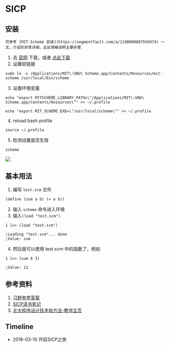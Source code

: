 # SICP

## 安装

	可参考 [MIT-Scheme 安装](https://segmentfault.com/a/1190000007556974) 一文，介绍的非常详细，此处简略说明主要步骤

1. 去 [官网](https://www.gnu.org/software/mit-scheme/) 下载，或者 [点此下载](http://ftp.gnu.org/gnu/mit-scheme/stable.pkg/9.2/mit-scheme-9.2-x86-64.dmg)
2. 设置软链接
```
sudo ln -s /Applications/MIT\:GNU\ Scheme.app/Contents/Resources/mit-scheme /usr/local/bin/scheme
```
3. 设置环境变量
```
echo "export MITSCHEME_LIBRARY_PATH=\"/Applications/MIT\:GNU\ Scheme.app/Contents/Resources\"" >> ~/.profile

echo "export MIT_SCHEME_EXE=\"/usr/local/scheme\"" >> ~/.profile
```
4. reload bash profile
```
source ~/.profile
```
5. 检测设置是否生效

```
scheme
```

![](https://gw.alicdn.com/tfs/TB1KihydntYBeNjy1XdXXXXyVXa-1114-442.png)

## 基本用法

1. 编写 `test.scm` 文件
```
(define (sum a b) (+ a b))
```
2. 输入 `scheme` 命令进入环境
3. 输入`(load "test.scm")`
```
1 ]=> (load "test.scm")

;Loading "test.scm"... done
;Value: sum
```
4. 然后就可以使用 test.scm 中的函数了，例如 
```
1 ]=> (sum 8 3)

;Value: 11
```


## 参考资料

1. [习题参考答案](http://sicp.readthedocs.io/en/latest/)
2. [SICP读书笔记](https://github.com/jiacai2050/sicp)
3. [北大程序设计技术和方法-教学主页](http://www.math.pku.edu.cn/teachers/qiuzy/progtech/)

## Timeline

* 2018-03-10 开启SICP之旅
